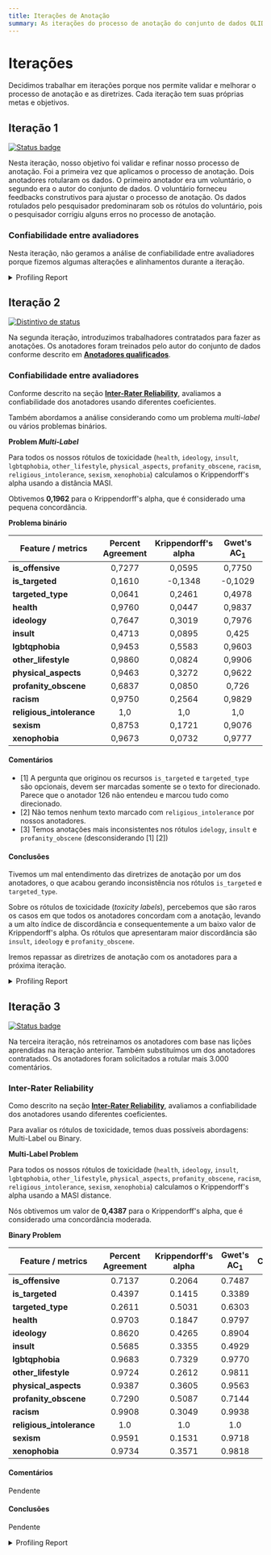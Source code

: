 ```yaml
---
title: Iterações de Anotação
summary: As iterações do processo de anotação do conjunto de dados OLID-BR.
---
```


# Iterações

Decidimos trabalhar em iterações porque nos permite validar e melhorar o processo de anotação e as diretrizes. Cada iteração tem suas próprias metas e objetivos.

## Iteração 1

[![Status badge](https://img.shields.io/badge/Status-Finished-blue.svg)](https://shields.io/)

Nesta iteração, nosso objetivo foi validar e refinar nosso processo de anotação. Foi a primeira vez que aplicamos o processo de anotação. Dois anotadores rotularam os dados. O primeiro anotador era um voluntário, o segundo era o autor do conjunto de dados. O voluntário forneceu feedbacks construtivos para ajustar o processo de anotação. Os dados rotulados pelo pesquisador predominaram sob os rótulos do voluntário, pois o pesquisador corrigiu alguns erros no processo de anotação.

### Confiabilidade entre avaliadores

Nesta iteração, não geramos a análise de confiabilidade entre avaliadores porque fizemos algumas alterações e alinhamentos durante a iteração.

<details><summary>Profiling Report</summary>

<iframe width=100% height=500 frameBorder=0 src="../reports/olidbr_pilot.html"></iframe>

</details>

## Iteração 2

[![Distintivo de status](https://img.shields.io/badge/Status-Finished-blue.svg)](https://shields.io/)

Na segunda iteração, introduzimos trabalhadores contratados para fazer as anotações. Os anotadores foram treinados pelo autor do conjunto de dados conforme descrito em [**Anotadores qualificados**](qualified-annotators.en.md).

### Confiabilidade entre avaliadores

Conforme descrito na seção [**Inter-Rater Reliability**](inter-rater-reliability.en.md), avaliamos a confiabilidade dos anotadores usando diferentes coeficientes.

Também abordamos a análise considerando como um problema *multi-label* ou vários problemas binários.

**Problem *Multi-Label***

Para todos os nossos rótulos de toxicidade (`health`, `ideology`, `insult`, `lgbtqphobia`, `other_lifestyle`, `physical_aspects`, `profanity_obscene`, `racism`, `religious_intolerance`, `sexism`, `xenophobia`) calculamos o Krippendorff's alpha usando a distância MASI.

Obtivemos **0,1962** para o Krippendorff's alpha, que é considerado uma pequena concordância.

**Problema binário**

| Feature / metrics          | Percent Agreement | Krippendorff's alpha | Gwet's AC<sub>1</sub> | Comments |
| -------------------------- | :---------------: | :------------------: | :--------: | -------- |
| **is\_offensive**          | 0,7277            | 0,0595               | 0,7750     | |
| **is\_targeted**           | 0,1610            | \-0,1348             | \-0,1029   | [1] |
| **targeted\_type**         | 0,0641            | 0,2461               | 0,4978     | [1] |
| **health**                 | 0,9760            | 0,0447               | 0,9837     | |
| **ideology**               | 0,7647            | 0,3019               | 0,7976     | [3] |
| **insult**                 | 0,4713            | 0,0895               | 0,425      | [3] |
| **lgbtqphobia**            | 0,9453            | 0,5583               | 0,9603     | |
| **other\_lifestyle**       | 0,9860            | 0,0824               | 0,9906     | |
| **physical\_aspects**      | 0,9463            | 0,3272               | 0,9622     | |
| **profanity\_obscene**     | 0,6837            | 0,0850               | 0,726      | [3] |
| **racism**                 | 0,9750            | 0,2564               | 0,9829     | |
| **religious\_intolerance** | 1,0               | 1,0                  | 1,0        | [2] |
| **sexism**                 | 0,8753            | 0,1721               | 0,9076     | |
| **xenophobia**             | 0,9673            | 0,0732               | 0,9777     | |

#### Comentários

- [1] A pergunta que originou os recursos `is_targeted` e `targeted_type` são opcionais, devem ser marcadas somente se o texto for direcionado. Parece que o anotador 126 não entendeu e marcou tudo como direcionado.
- [2] Não temos nenhum texto marcado com `religious_intolerance` por nossos anotadores.
- [3] Temos anotações mais inconsistentes nos rótulos `idelogy`, `insult` e `profanity_obscene` (desconsiderando [1] [2])

#### Conclusões

Tivemos um mal entendimento das diretrizes de anotação por um dos anotadores, o que acabou gerando inconsistência nos rótulos `is_targeted` e `targeted_type`.

Sobre os rótulos de toxicidade (*toxicity labels*), percebemos que são raros os casos em que todos os anotadores concordam com a anotação, levando a um alto índice de discordância e consequentemente a um baixo valor de Krippendorff's alpha. Os rótulos que apresentaram maior discordância são `insult`, `ideology` e `profanity_obscene`.

Iremos repassar as diretrizes de anotação com os anotadores para a próxima iteração.

<details><summary>Profiling Report</summary>

<iframe width=100% height=500 frameBorder=0 src="../reports/olidbr_pilot_2.html"></iframe>

</details>

## Iteração 3

[![Status badge](https://img.shields.io/badge/Status-In%20Progress-yellow.svg)](https://shields.io/)

Na terceira iteração, nós retreinamos os anotadores com base nas lições aprendidas na iteração anterior. Também substituímos um dos anotadores contratados. Os anotadores foram solicitados a rotular mais 3.000 comentários.

### Inter-Rater Reliability

Como descrito na seção [**Inter-Rater Reliability**](inter-rater-reliability.pt.md), avaliamos a confiabilidade dos anotadores usando diferentes coeficientes.

Para avaliar os rótulos de toxicidade, temos duas possíveis abordagens: Multi-Label ou Binary.

**Multi-Label Problem**

Para todos os nossos rótulos de toxicidade (`health`, `ideology`, `insult`, `lgbtqphobia`, `other_lifestyle`, `physical_aspects`, `profanity_obscene`, `racism`, `religious_intolerance`, `sexism`, `xenophobia`) calculamos o Krippendorff's alpha usando a MASI distance.

Nós obtivemos um valor de **0,4387** para o Krippendorff's alpha, que é considerado uma concordância moderada.

**Binary Problem**

| Feature / metrics          | Percent Agreement | Krippendorff's alpha | Gwet's AC<sub>1</sub> | Comments |
| -------------------------- | :---------------: | :------------------: | :--------: | -------- |
| **is\_offensive**          | 0.7137            | 0.2064               | 0.7487     | |
| **is\_targeted**           | 0.4397            | 0.1415               | 0.3389     | |
| **targeted\_type**         | 0.2611            | 0.5031               | 0.6303     | |
| **health**                 | 0.9703            | 0.1847               | 0.9797     | |
| **ideology**               | 0.8620            | 0.4265               | 0.8904     | |
| **insult**                 | 0.5685            | 0.3355               | 0.4929     | |
| **lgbtqphobia**            | 0.9683            | 0.7329               | 0.9770     | |
| **other\_lifestyle**       | 0.9724            | 0.2612               | 0.9811     | |
| **physical\_aspects**      | 0.9387            | 0.3605               | 0.9563     | |
| **profanity\_obscene**     | 0.7290            | 0.5087               | 0.7144     | |
| **racism**                 | 0.9908            | 0.3049               | 0.9938     | |
| **religious\_intolerance** | 1.0               | 1.0                  | 1.0        | |
| **sexism**                 | 0.9591            | 0.1531               | 0.9718     | |
| **xenophobia**             | 0.9734            | 0.3571               | 0.9818     | |

#### Comentários

Pendente

#### Conclusões

Pendente

<details><summary>Profiling Report</summary>

<iframe width=100% height=500 frameBorder=0 src="../reports/olidbr_pilot_3.html"></iframe>

</details>
